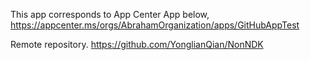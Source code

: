 This app corresponds to App Center App below,
https://appcenter.ms/orgs/AbrahamOrganization/apps/GitHubAppTest

Remote repository.
https://github.com/YonglianQian/NonNDK



